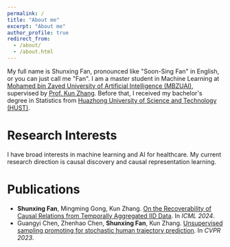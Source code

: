 ```yaml
---
permalink: /
title: "About me"
excerpt: "About me"
author_profile: true
redirect_from: 
  - /about/
  - /about.html
---
```


My full name is Shunxing Fan, pronounced like "Soon-Sing Fan" in English, or you can just call me "Fan". I am a master student in Machine Learning at [Mohamed bin Zayed University of Artificial Intelligence (MBZUAI)](https://mbzuai.ac.ae/), supervised by [Prof. Kun Zhang](https://www.andrew.cmu.edu/user/kunz1/). Before that, I received my bachelor's degree in Statistics from [Huazhong University of Science and Technology (HUST)](https://english.hust.edu.cn/).

Research Interests
======
I have broad interests in machine learning and AI for healthcare. My current research direction is causal discovery and causal representation learning. 

Publications
======
* **Shunxing Fan**, Mingming Gong, Kun Zhang. [On the Recoverability of Causal Relations from Temporally Aggregated IID Data](https://arxiv.org/pdf/2406.02191). In *ICML 2024*.
* Guangyi Chen, Zhenhao Chen, **Shunxing Fan**, Kun Zhang. [Unsupervised sampling promoting for stochastic human trajectory prediction](https://openaccess.thecvf.com/content/CVPR2023/papers/Chen_Unsupervised_Sampling_Promoting_for_Stochastic_Human_Trajectory_Prediction_CVPR_2023_paper.pdf). In *CVPR 2023*.

